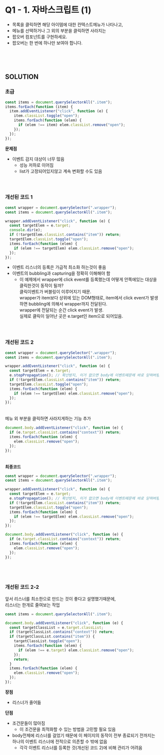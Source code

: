 # Q1 - 1. 자바스크립트 (1)
- 목록을 클릭하면 해당 아이템에 대한 컨텍스트메뉴가 나타나고,
- 메뉴를 선택하거나 그 외의 부분을 클릭하면 사라지는
- 팝오버 컴포넌트를 구현하세요.
- 팝오버는 한 번에 하나만 보여야 합니다.  
　  
　  
　  
## SOLUTION

### 초급
```javascript
const items = document.querySelectorAll(".item");
items.forEach(function (item) {
  item.addEventListener("click", function (e) {
    item.classList.toggle("open");
    items.forEach(function (elem) {
      if (elem !== item) elem.classList.remove("open");
    });
  });
});
```
**문제점**
- 이벤트 감지 대상이 너무 많음
    - 성능 저하로 이어짐
    - list가 고정되어있지않고 계속 변화할 수도 있음  
　  
　  
### 개선된 코드 1
```javascript
const wrapper = document.querySelector(".wrapper");
const items = document.querySelectorAll(".item");

wrapper.addEventListener("click", function (e) {
  const targetElem = e.target;
  console.dir(e);
  if (!targetElem.classList.contains("item")) return;
  targetElem.classList.toggle("open");
  items.forEach(function (elem) {
    if (elem !== targetElem) elem.classList.remove("open");
  });
});
```  
- 이벤트 리스너의 등록은 가급적 최소화 하는것이 좋음
- 이벤트의 bubbling과 capturing을 정확히 이해해야 함
    - 이 예제에서 wrapper에 click event를 등록했는데 어떻게 안쪽에있는 대상을 클릭한것이 동작이 될까?  
    클릭이벤트가 버블링이 이루어지기 때문.  
    wrapper가 item보다 상위에 있는 DOM형태로, item에서 click event가 발생하면 bubbling에 의해서 wrapper까지 전달된다.  
    wrapper에 전달되는 순간 click event가 발생.  
    실제로 클릭이 일어난 곳은 e.target인 item으로 되어있음.  
　  
　  
### 개선된 코드 2
```javascript
const wrapper = document.querySelector(".wrapper");
const items = document.querySelectorAll(".item");

wrapper.addEventListener("click", function (e) {
  const targetElem = e.target;
  e.stopPropagation(); // 확산방지, 이거 없으면 body에 이벤트때문에 바로 닫혀버림
  if (!targetElem.classList.contains("item")) return;
  targetElem.classList.toggle("open");
  items.forEach(function (elem) {
    if (elem !== targetElem) elem.classList.remove("open");
  });
});
```  
　  
메뉴 외 부분을 클릭하면 사라지게하는 기능 추가
```javascript
document.body.addEventListener("click", function (e) {
  if (e.target.classList.contains("context")) return;
  items.forEach(function (elem) {
    elem.classList.remove("open");
  });
});
```  
　  
**최종코드**
```javascript
const wrapper = document.querySelector(".wrapper");
const items = document.querySelectorAll(".item");

wrapper.addEventListener("click", function (e) {
  const targetElem = e.target;
  e.stopPropagation(); // 확산방지, 이거 없으면 body에 이벤트때문에 바로 닫혀버림
  if (!targetElem.classList.contains("item")) return;
  targetElem.classList.toggle("open");
  items.forEach(function (elem) {
    if (elem !== targetElem) elem.classList.remove("open");
  });
});

document.body.addEventListener("click", function (e) {
  if (e.target.classList.contains("context")) return;
  items.forEach(function (elem) {
    elem.classList.remove("open");
  });
});
```  
　  
　  
### 개선된 코드 2-2
앞서 리스너를 최소한으로 만드는 것이 좋다고 설명했기때문에,   
리스너는 한개로 줄여보는 작업
```javascript
const items = document.querySelectorAll(".item");

document.body.addEventListener("click", function (e) {
  const targetClassList = e.target.classList;
  if (targetClassList.contains("context")) return;
  if (targetClassList.contains("item")) {
    targetClassList.toggle("open");
    items.forEach(function (elem) {
      if (elem !== e.target) elem.classList.remove("open");
    });
    return;
  }
  items.forEach(function (elem) {
    elem.classList.remove("open");
  });
});
```
**장점**
- 리스너가 줄어듦  
  
**단점**
- 조건문들이 많아짐
    - 이 조건문을 최적화할 수 있는 방법을 고민할 필요 있음 
- body전체에 리스너를 걸었기 때문에 이 페이지의 동작이 전부 종료되기 전까지는 하나의 이벤트 리스너에 전적으로 의존할 수 밖에 없음
    - 각각 이벤트 리스너를 등록한 것(개선된 코드 2)에 비해 관리가 어려움
    




    



